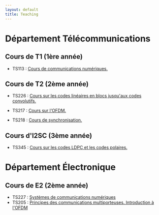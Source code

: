 ```yaml
---
layout: default
title: Teaching
---
```

# Département Télécommunications
## Cours de T1 (1ère année)
- TS113 : [Cours de communications numériques. ](ts113.md)

## Cours de T2 (2ème année)

- TS226 : [Cours sur les codes linéaires en blocs jusqu'aux codes convolutifs. ](ts226.md)

- TS217 : [Cours sur l'OFDM. ](ts217.md)

- TS218 : [Cours de synchronisation. ](ts218.md)

## Cours d'I2SC (3ème année)

- TS345 : [Cours sur les codes LDPC et les codes polaires. ](ts345.md)

# Département Électronique
## Cours de E2 (2ème année)

- TS227 : [Systèmes de communications numériques](ts227.md)
- TS205 : [Principes des communications multiporteuses. Introduction à l'OFDM](ts205.md)
